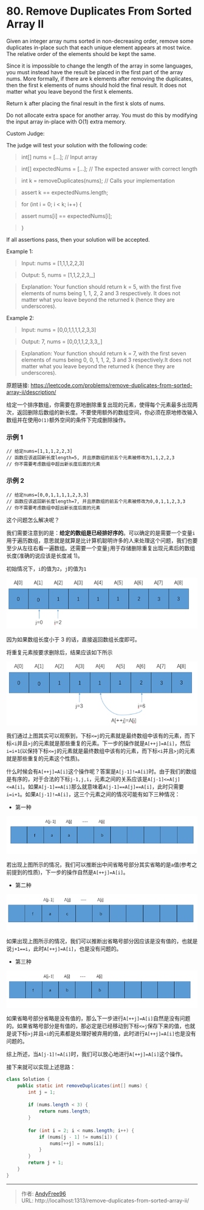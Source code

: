 # 80. Remove Duplicates From Sorted Array II


Given an integer array nums sorted in non-decreasing order, remove some duplicates in-place such that each unique element appears at most twice. The relative order of the elements should be kept the same.

Since it is impossible to change the length of the array in some languages, you must instead have the result be placed in the first part of the array nums. More formally, if there are k elements after removing the duplicates, then the first k elements of nums should hold the final result. It does not matter what you leave beyond the first k elements.

Return k after placing the final result in the first k slots of nums.

Do not allocate extra space for another array. You must do this by modifying the input array in-place with O(1) extra memory.

<!--more-->

Custom Judge:

The judge will test your solution with the following code:

> int[] nums = [...]; // Input array

> int[] expectedNums = [...]; // The expected answer with correct length

> int k = removeDuplicates(nums); // Calls your implementation

> assert k == expectedNums.length;

> for (int i = 0; i < k; i++) {

> assert nums[i] == expectedNums[i];

> }

If all assertions pass, then your solution will be accepted.

Example 1:

> Input: nums = [1,1,1,2,2,3]

> Output: 5, nums = [1,1,2,2,3,_]

> Explanation: Your function should return k = 5, with the first five elements of nums being 1, 1, 2, 2 and 3 respectively.
> It does not matter what you leave beyond the returned k (hence they are underscores).

Example 2:

> Input: nums = [0,0,1,1,1,1,2,3,3]

> Output: 7, nums = [0,0,1,1,2,3,3,_,_]

> Explanation: Your function should return k = 7, with the first seven elements of nums being 0, 0, 1, 1, 2, 3 and 3 respectively.It does not matter what you leave beyond the returned k (hence they are underscores).

原题链接: https://leetcode.com/problems/remove-duplicates-from-sorted-array-ii/description/

给定一个排序数组，你需要在原地删除重复出现的元素，使得每个元素最多出现两次，返回删除后数组的新长度。不要使用额外的数组空间，你必须在原地修改输入数组并在使用`O(1)`额外空间的条件下完成删除操作。

### 示例 1

```
// 给定nums=[1,1,1,2,2,3]
// 函数应该返回新长度length=5, 并且原数组的前五个元素被修改为1,1,2,2,3
// 你不需要考虑数组中超出新长度后面的元素
```

### 示例 2

```
// 给定nums=[0,0,1,1,1,1,2,3,3]
// 函数应该返回新长度length=7, 并且原数组的前五个元素被修改为0,0,1,1,2,3,3
// 你不需要考虑数组中超出新长度后面的元素
```

这个问题怎么解决呢？

我们需要注意到的是：**给定的数组是已经排好序的**。可以确定的是需要一个变量`i`用于遍历数组，意思就是就算是比计算机聪明许多的人来处理这个问题，我们也要至少从左往右看一遍数组。还需要一个变量`j`用于存储删除重复出现元素后的数组长度(准确的说应该是长度减 1)。

初始情况下，`i`的值为`2`，`j`的值为`1`

![](/images/202508/5/1.png)

因为如果数组长度小于 3 的话，直接返回数组长度即可。

将重复元素按要求删除后，结果应该如下所示

![](/images/202508/5/2.png)

我们通过上图其实可以观察到，下标`<=j`的元素就是最终数组中该有的元素，而下标`<i`并且`>j`的元素就是那些重复的元素。下一步的操作就是`A[++j]=A[i]`，然后`i=i+1`(以保持下标`<=j`的元素就是最终数组中该有的元素，而下标`<i`并且`>j`的元素就是那些重复的元素这个性质)。

什么时候会有`A[++j]=A[i]`这个操作呢？答案是`A[j-1]!=A[i]`时。由于我们的数组是有序的，对于合法的下标`j-1,j,i`，元素之间的关系应该是`A[j-1]<=A[j]<=A[i]`。如果`A[j-1]==A[i]`那么就意味着`A[j-1]==A[j]==A[i]`，此时只需要`i=i+1`。如果`A[j-1]!=A[i]`，这三个元素之间的情况可能有如下三种情况：

- 第一种

![](/images/202508/5/3.png)

若出现上图所示的情况，我们可以推断出中间省略号部分其实省略的是`a`值(参考之前提到的性质)，下一步的操作自然是`A[++j]=A[i]`。

- 第二种

![](/images/202508/5/4.png)

如果出现上图所示的情况，我们可以推断出省略号部分因应该是没有值的，也就是说`j+1==i`，此时`A[++j]=A[i]`，也是没有问题的。

- 第三种

![](/images/202508/5/5.png)

如果省略号部分省略是没有值的，那么下一步进行`A[++j]=A[i]`自然是没有问题的。如果省略号部分是有值的，那必定是已经移动到下标`<=j`保存下来的值，也就是说下标`>j`并且`<i`的元素都是处理好被弃用的值，此时进行`A[++j]=A[i]`也是没有问题的。

综上所述，当`A[j-1]!=A[i]`时，我们可以放心地进行`A[++j]=A[i]`这个操作。

接下来就可以实现上述思路：

```Java
class Solution {
    public static int removeDuplicates(int[] nums) {
        int j = 1;

        if (nums.length < 3) {
            return nums.length;
        }

        for (int i = 2; i < nums.length; i++) {
            if (nums[j - 1] != nums[i]) {
                nums[++j] = nums[i];
            }
        }
        return j + 1;
    }
}
```


---

> 作者: [AndyFree96](https://andyfree96.github.io/)  
> URL: http://localhost:1313/remove-duplicates-from-sorted-array-ii/  

